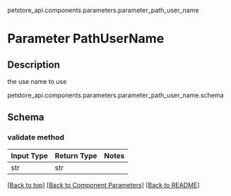 petstore_api.components.parameters.parameter_path_user_name
# Parameter PathUserName

## Description
the use name to use

petstore_api.components.parameters.parameter_path_user_name.schema
## Schema

### validate method
Input Type | Return Type | Notes
------------ | ------------- | -------------
str | str |

[[Back to top]](#top) [[Back to Component Parameters]](../../../README.md#Component-Parameters) [[Back to README]](../../../README.md)
